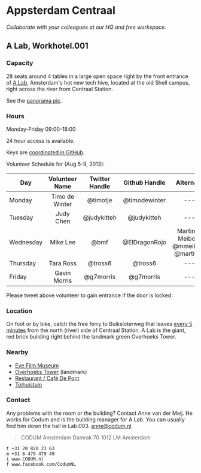 # Appsterdam Centraal
_Collaborate with your colleagues at our HQ and free workspace._

## A Lab, Workhotel.001

### Capacity

28 seats around 4 tables in a large open space right by the front entrance of [A Lab](http://a-lab.nl), Amsterdam's hot new tech hive, located at the old Shell campus, right across the river from Centraal Station.

See the [panorama pic](http://360.io/SCRLA4).

### Hours

Monday-Friday 09:00-18:00

24 hour access is available.

Keys are [coordinated in GitHub](https://github.com/Appsterdam/open/issues/21). 

Volunteer Schedule for (Aug 5-9, 2013):

| Day | Volunteer Name | Twitter Handle | Github Handle | Alternate |
| --- | :------------: | :------------: | :-----------: | :-------: |
| Monday | Timo de Winter | @timotje | @timodewinter | ---|
| Tuesday | Judy Chen | @judykitteh | @judykitteh | --- |
| Wednesday | Mike Lee | @bmf | @ElDragonRojo |  Martinus Meiborg @mmeiborg @martitwit |
| Thursday | Tara Ross | @tross6 | @tross6 | --- |
| Friday | Gavin Morris | @g7morris | @g7morris | --- |

Please tweet above volunteer to gain entrance if the door is locked. 

### Location

On foot or by bike, catch the free ferry to Buiksloterweg that leaves [every 5 minutes](http://www.amsterdamsights.com/amsterdam/ferries.html) from the north (river) side of Centraal Station. A Lab is the giant, red brick building right behind the landmark green Overhoeks Tower.

### Nearby

* [Eye Film Museum](http://www.eyefilm.nl/)
* [Overhoeks Tower](http://nl.wikipedia.org/wiki/Toren_Overhoeks) (landmark)
* [Restaurant / Café De Pont](http://www.cafedepont.nl/)
* [Tolhuistuin](http://www.tolhuistuin.nl/)

### Contact

Any problems with the room or the building? Contact Anne van der Meij. He works for Codum and is the building manager for A Lab. You can usually find him down the hall in Lab.003.
anne@codum.nl

> CODUM Amsterdam
> Damrak 70
> 1012 LM Amsterdam

```
t +31 20 820 23 63
m +31 6 479 479 49
i www.CODUM.nl
f www.facebook.com/CodumNL
```
